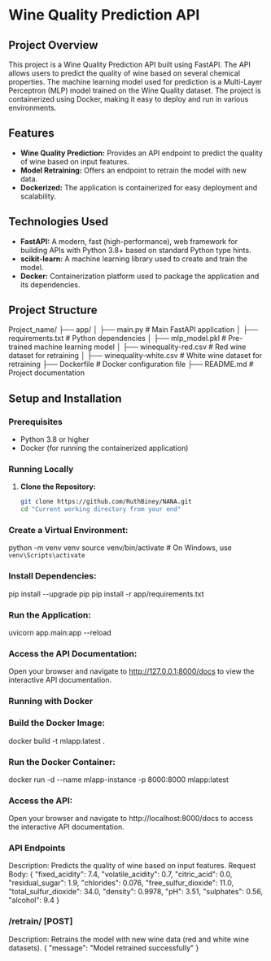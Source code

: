 # Wine Quality Prediction API

## Project Overview

This project is a Wine Quality Prediction API built using FastAPI. The API allows users to predict the quality of wine based on several chemical properties. The machine learning model used for prediction is a Multi-Layer Perceptron (MLP) model trained on the Wine Quality dataset. The project is containerized using Docker, making it easy to deploy and run in various environments.

## Features

- **Wine Quality Prediction:** Provides an API endpoint to predict the quality of wine based on input features.
- **Model Retraining:** Offers an endpoint to retrain the model with new data.
- **Dockerized:** The application is containerized for easy deployment and scalability.

## Technologies Used

- **FastAPI:** A modern, fast (high-performance), web framework for building APIs with Python 3.8+ based on standard Python type hints.
- **scikit-learn:** A machine learning library used to create and train the model.
- **Docker:** Containerization platform used to package the application and its dependencies.

## Project Structure

Project_name/
├── app/
│ ├── main.py # Main FastAPI application
│ ├── requirements.txt # Python dependencies
│ ├── mlp_model.pkl # Pre-trained machine learning model
│ ├── winequality-red.csv # Red wine dataset for retraining
│ ├── winequality-white.csv # White wine dataset for retraining
├── Dockerfile # Docker configuration file
├── README.md # Project documentation

## Setup and Installation

### Prerequisites

- Python 3.8 or higher
- Docker (for running the containerized application)

### Running Locally

1. **Clone the Repository:**

   ```sh
   git clone https://github.com/RuthBiney/NANA.git
   cd "Current working directory from your end"
   ```

### Create a Virtual Environment:

python -m venv venv
source venv/bin/activate # On Windows, use `venv\Scripts\activate`

### Install Dependencies:

pip install --upgrade pip
pip install -r app/requirements.txt

### Run the Application:

uvicorn app.main:app --reload

### Access the API Documentation:

Open your browser and navigate to http://127.0.0.1:8000/docs to view the interactive API documentation.

### Running with Docker

### Build the Docker Image:

docker build -t mlapp:latest .

### Run the Docker Container:

docker run -d --name mlapp-instance -p 8000:8000 mlapp:latest

### Access the API:

Open your browser and navigate to http://localhost:8000/docs to access the interactive API documentation.

### API Endpoints

Description: Predicts the quality of wine based on input features.
Request Body:
{
"fixed_acidity": 7.4,
"volatile_acidity": 0.7,
"citric_acid": 0.0,
"residual_sugar": 1.9,
"chlorides": 0.076,
"free_sulfur_dioxide": 11.0,
"total_sulfur_dioxide": 34.0,
"density": 0.9978,
"pH": 3.51,
"sulphates": 0.56,
"alcohol": 9.4
}

### /retrain/ [POST]

Description: Retrains the model with new wine data (red and white wine datasets).
{
"message": "Model retrained successfully"
}

